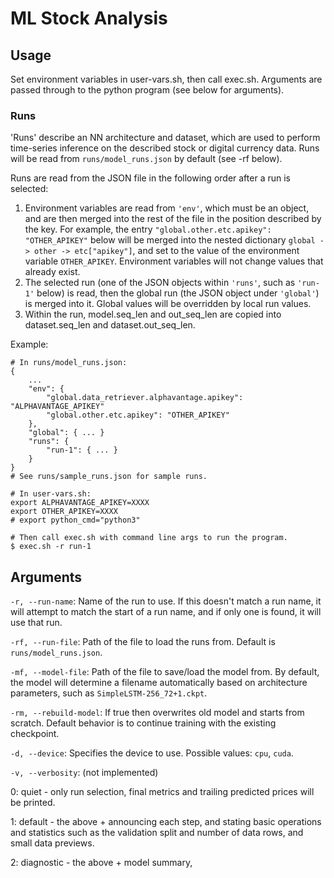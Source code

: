 # ML Stock Analysis
## Usage
Set environment variables in user-vars.sh, then call exec.sh. Arguments are passed through to the python program (see below for arguments).

### Runs
'Runs' describe an NN architecture and dataset, which are used to perform time-series inference on the described stock or digital currency data. Runs will be read from `runs/model_runs.json` by default (see -rf below).

Runs are read from the JSON file in the following order after a run is selected:
1. Environment variables are read from `'env'`, which must be an object, and are then merged into the rest of the file in the position described by the key. For example, the entry `"global.other.etc.apikey": "OTHER_APIKEY"` below will be merged into the nested dictionary `global -> other -> etc["apikey"]`, and set to the value of the environment variable `OTHER_APIKEY`. Environment variables will not change values that already exist.
2. The selected run (one of the JSON objects within `'runs'`, such as `'run-1'` below) is read, then the global run (the JSON object under `'global'`) is merged into it. Global values will be overridden by local run values.
3. Within the run, model.seq_len and out_seq_len are copied into dataset.seq_len and dataset.out_seq_len. 

Example:
```
# In runs/model_runs.json:
{
    ...
    "env": {
        "global.data_retriever.alphavantage.apikey": "ALPHAVANTAGE_APIKEY"
        "global.other.etc.apikey": "OTHER_APIKEY"
    },
    "global": { ... }
    "runs": {
        "run-1": { ... }
    }
}
# See runs/sample_runs.json for sample runs.

# In user-vars.sh:
export ALPHAVANTAGE_APIKEY=XXXX
export OTHER_APIKEY=XXXX
# export python_cmd="python3"

# Then call exec.sh with command line args to run the program.
$ exec.sh -r run-1
```
## Arguments
`-r, --run-name`: Name of the run to use. If this doesn't match a run name, it will attempt to match the start of a run name, and if only one is found, it will use that run.

`-rf, --run-file`: Path of the file to load the runs from. Default is `runs/model_runs.json`.

`-mf, --model-file`: Path of the file to save/load the model from. 
By default, the model will determine a filename automatically based on architecture parameters, such as `SimpleLSTM-256_72+1.ckpt`.

`-rm, --rebuild-model`: If true then overwrites old model and starts from scratch.
Default behavior is to continue training with the existing checkpoint.

`-d, --device`: Specifies the device to use. Possible values: `cpu`, `cuda`.

`-v, --verbosity`: (not implemented)

0: quiet - only run selection, final metrics and trailing predicted prices will be printed.

1: default - the above + announcing each step, and stating basic operations and statistics such as the validation split and number of data rows, and small data previews.

2: diagnostic - the above + model summary, 